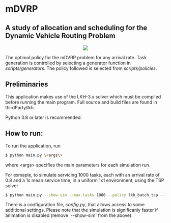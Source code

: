 # mDVRP

## A study of allocation and scheduling for the Dynamic Vehicle Routing Problem

<p align="center">
  <img src="./docs/montreal_six.gif">
</p>

The optimal policy for the mDVRP problem for any arrival rate.  Task generation is controlled by selecting a generator function in *scripts/generators*.  The policy followed is selected from *scripts/policies*.

## Preliminaries

This application makes use of the LKH-3.x solver which must be compiled before running the main program.  Full source and build files are found in thirdParty/lkh.

Python 3.8 or later is recommended.

## How to run:

To run the application, run
```bash
$ python main.py \<args\>
```

where \<args\> specifies the main parameters for each simulation run.  

For exmaple, to simulate servicing 1000 tasks, each with an arrival rate of 0.8 and a 1s mean service time, in a uniform 1x1 environment, using the TSP solver
```bash
$ python main.py --show-sim --max-tasks 1000 --policy lkh_batch_tsp --lambd 0.8 --service-tim 1 --generator uniform
```

There is a configuration file, *config.py*, that allows access to some additional settings.  Please note that the simulation is significanly faster if animation is disabled (remove '--show-sim' from the above).




